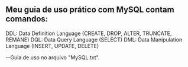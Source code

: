 
## Meu guia de uso prático com MySQL contam comandos:
DDL: Data Definition Language (CREATE, DROP, ALTER, TRUNCATE, REMANE)
DQL: Data Query Language (SELECT)
DML: Data Manipulation Language (INSERT, UPDATE, DELETE)

--Guia de uso no arquivo "MySQL.txt".